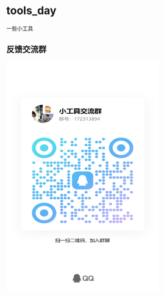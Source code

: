 # tools_day
一些小工具

## 反馈交流群

<img src="https://github.com/dlb-shy/tools_day/blob/main/qrcode_1723244167092.jpg" width="400" height="600" alt="qq群">
